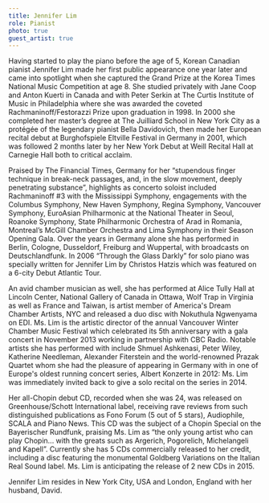```yaml
---
title: Jennifer Lim
role: Pianist
photo: true
guest_artist: true
---
```


Having started to play the piano before the age of 5, Korean Canadian pianist Jennifer Lim made her first public appearance one year later and came into spotlight when she captured the Grand Prize at the Korea Times National Music Competition at age 8. She studied privately with Jane Coop and Anton Kuerti in Canada and with Peter Serkin at The Curtis Institute of Music in Philadelphia where she was awarded the coveted Rachmaninoff/Festorazzi Prize upon graduation in 1998. In 2000 she completed her master’s degree at The Juilliard School in New York City as a protégée of the legendary pianist Bella Davidovich, then made her European recital debut at Burghofspiele Eltville Festival in Germany in 2001, which was followed 2 months later by her New York Debut at Weill Recital Hall at Carnegie Hall both to critical acclaim.

Praised by The Financial Times, Germany for her “stupendous finger technique in break-neck passages, and, in the slow movement, deeply penetrating substance”, highlights as concerto soloist included Rachmaninoff #3 with the Mississippi Symphony, engagements with the Columbus Symphony, New Haven Symphony, Regina Symphony, Vancouver Symphony, EuroAsian Philharmonic at the National Theater in Seoul, Roanoke Symphony, State Philharmonic Orchestra of Arad in Romania, Montreal’s McGill Chamber Orchestra and Lima Symphony in their Season Opening Gala. Over the years in Germany alone she has performed in Berlin, Cologne, Dusseldorf, Freiburg and Wuppertal, with broadcasts on Deutschlandfunk. In 2006 “Through the Glass Darkly” for solo piano was specially written for Jennifer Lim by Christos Hatzis which was featured on a 6-city Debut Atlantic Tour.

An avid chamber musician as well, she has performed at Alice Tully Hall at Lincoln Center, National Gallery of Canada in Ottawa, Wolf Trap in Virginia as well as France and Taiwan, is artist member of America's Dream Chamber Artists, NYC and released a duo disc with Nokuthula Ngwenyama on EDI. Ms. Lim is the artistic director of the annual Vancouver Winter Chamber Music Festival which celebrated its 5th anniversary with a gala concert in November 2013 working in partnership with CBC Radio. Notable artists she has performed with include Shmuel Ashkenasi, Peter Wiley, Katherine Needleman, Alexander Fiterstein and the world-renowned Prazak Quartet whom she had the pleasure of appearing in Germany with in one of Europe's oldest running concert series, Albert Konzerte in 2012: Ms. Lim was immediately invited back to give a solo recital on the series in 2014.

Her all-Chopin debut CD, recorded when she was 24, was released on Greenhouse/Schott International label, receiving rave reviews from such distinguished publications as Fono Forum (5 out of 5 stars), Audiophile, SCALA and Piano News. This CD was the subject of a Chopin Special on the Bayerischer Rundfunk, praising Ms. Lim as “the only young artist who can play Chopin... with the greats such as Argerich, Pogorelich, Michelangeli and Kapell”. Currently she has 5 CDs commercially released to her credit, including a disc featuring the monumental Goldberg Variations on the Italian Real Sound label. Ms. Lim is anticipating the release of 2 new CDs in 2015.

Jennifer Lim resides in New York City, USA and London, England with her husband, David.